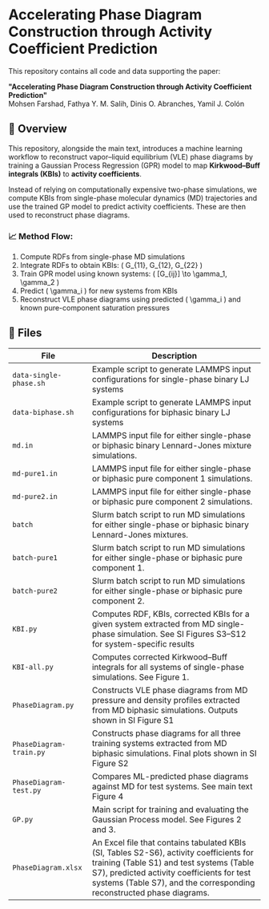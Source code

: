 # Accelerating Phase Diagram Construction through Activity Coefficient Prediction

This repository contains all code and data supporting the paper:

**"Accelerating Phase Diagram Construction through Activity Coefficient Prediction"**  
Mohsen Farshad, Fathya Y. M. Salih, Dinis O. Abranches, Yamil J. Colón

## 🧠 Overview

This repository, alongside the main text, introduces a machine learning workflow to reconstruct vapor–liquid equilibrium (VLE) phase diagrams by training a Gaussian Process Regression (GPR) model to map **Kirkwood–Buff integrals (KBIs)** to **activity coefficients**.

Instead of relying on computationally expensive two-phase simulations, we compute KBIs from single-phase molecular dynamics (MD) trajectories and use the trained GP model to predict activity coefficients. These are then used to reconstruct phase diagrams.

### 📈 Method Flow:

1. Compute RDFs from single-phase MD simulations
2. Integrate RDFs to obtain KBIs: \( G_{11}, G_{12}, G_{22} \)
3. Train GPR model using known systems: \( [G_{ij}] \to \gamma_1, \gamma_2 \)
4. Predict \( \gamma_i \) for new systems from KBIs
5. Reconstruct VLE phase diagrams using predicted \( \gamma_i \) and known pure-component saturation pressures

## 📁 Files

| File | Description |
|------|-------------|
| `data-single-phase.sh` | Example script to generate LAMMPS input configurations for single-phase binary LJ systems |
| `data-biphase.sh` | Example script to generate LAMMPS input configurations for biphasic binary LJ systems |
| `md.in` | LAMMPS input file for either single-phase or biphasic binary Lennard-Jones mixture simulations.
| `md-pure1.in` | LAMMPS input file for either single-phase or biphasic pure component 1 simulations.
| `md-pure2.in` | LAMMPS input file for either single-phase or biphasic pure component 2 simulations.
| `batch` | Slurm batch script to run MD simulations for either single-phase or biphasic binary Lennard-Jones mixtures.
| `batch-pure1` | Slurm batch script to run MD simulations for either single-phase or biphasic pure component 1.
| `batch-pure2` | Slurm batch script to run MD simulations for either single-phase or biphasic pure component 2.
| `KBI.py` | Computes RDF, KBIs, corrected KBIs for a given system extracted from MD single-phase simulation. See SI Figures S3–S12 for system-specific results |
| `KBI-all.py` | Computes corrected Kirkwood–Buff integrals for all systems of single-phase simulations. See Figure 1.  |
| `PhaseDiagram.py` | Constructs VLE phase diagrams from MD pressure and density profiles extracted from MD biphasic simulations. Outputs shown in SI Figure S1 |
| `PhaseDiagram-train.py` | Constructs phase diagrams for all three training systems extracted from MD biphasic simulations. Final plots shown in SI Figure S2 |
| `PhaseDiagram-test.py` | Compares ML-predicted phase diagrams against MD for test systems. See main text Figure 4 |
| `GP.py` | Main script for training and evaluating the Gaussian Process model. See Figures 2 and 3. |
| `PhaseDiagram.xlsx` | An Excel file that contains tabulated KBIs (SI, Tables S2-S6), activity coefficients for training (Table S1) and test systems (Table S7), predicted activity coefficients for test systems (Table S7), and the corresponding reconstructed phase diagrams. |
